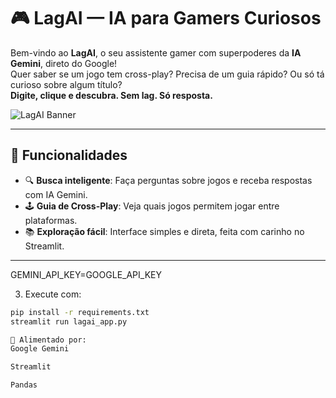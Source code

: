 # 🎮 LagAI — IA para Gamers Curiosos

Bem-vindo ao **LagAI**, o seu assistente gamer com superpoderes da **IA Gemini**, direto do Google!  
Quer saber se um jogo tem cross-play? Precisa de um guia rápido? Ou só tá curioso sobre algum título?  
**Digite, clique e descubra. Sem lag. Só resposta.**

![LagAI Banner](https://media.giphy.com/media/xT9IgzoKnwFNmISR8I/giphy.gif)

---

## 🚀 Funcionalidades

- 🔍 **Busca inteligente**: Faça perguntas sobre jogos e receba respostas com IA Gemini.
- 🕹️ **Guia de Cross-Play**: Veja quais jogos permitem jogar entre plataformas.
- 📚 **Exploração fácil**: Interface simples e direta, feita com carinho no Streamlit.

---

GEMINI_API_KEY=GOOGLE_API_KEY

3. Execute com:

```bash
pip install -r requirements.txt
streamlit run lagai_app.py

🧠 Alimentado por:
Google Gemini

Streamlit

Pandas
